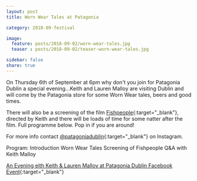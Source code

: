 ```yaml
---
layout: post
title: Worn Wear Tales at Patagonia 

category: 2018-09-festival

image:
  feature: posts/2018-09-02/worn-wear-tales.jpg
  teaser : posts/2018-09-02/teaser-worn-wear-tales.jpg

sidebar: false
share: true
---
```

On Thursday 6th of September at 6pm why don't you join for Patagonia Dublin a special evening...Keith and Lauren Malloy are visiting Dublin and will come by the Patagonia store for some Worn Wear tales, beers and good times. 

There will also be a screening of the film [Fishpeople](https://standupjournal.com/featured/fishpeople-patagonia-film/){:target="_blank"}, directed by Keith and there will be loads of time for some natter after the film. Full programme below. Pop in if you are around!

For more info contact [@patagoniadublin](https://www.instagram.com/patagoniadublin/){:target="_blank"} on Instagram. 

Program:
Introduction
Worn Wear Tales
Screening of Fishpeople
Q&A with Keith Malloy

[An Evening eith Keith & Lauren Malloy at Patagonia Dublin Facebook Event](https://www.facebook.com/events/335623913649745/){:target="_blank"}





